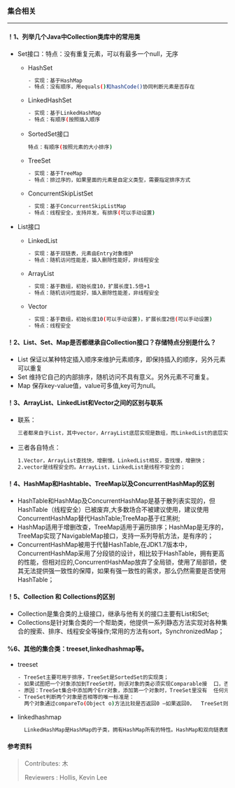 ### 集合相关

---

#### ！1、列举几个Java中Collection类库中的常用类

- Set接口：特点：没有重复元素，可以有最多一个null，无序
  - HashSet

    ```bash
    - 实现：基于HashMap
    - 特点：没有顺序，用equals()和hashCode()协同判断元素是否存在
    ```

  - LinkedHashSet

    ```bash
    - 实现：基于LinkedHashMap
    - 特点：有顺序(按照插入顺序
    ```

  - SortedSet接口

    ```bash
    特点：有顺序(按照元素的大小排序)
    ```

  - TreeSet

    ```bash
    - 实现：基于TreeMap
    - 特点：排过序的，如果里面的元素是自定义类型，需要指定排序方式
    ```

  - ConcurrentSkipListSet

    ```bash
    - 实现：基于ConcurrentSkipListMap
    - 特点：线程安全，支持并发，有排序(可以手动设置)
    ```

- List接口

  - LinkedList

    ```bash
    - 实现：基于双链表，元素由Entry对象维护
    - 特点：随机访问性能差，插入删除性能好，非线程安全
    ```

  - ArrayList

    ```bash
    - 实现：基于数组，初始长度10，扩展长度1.5倍+1
    - 特点：随机访问性能好，插入删除性能差，非线程安全
    ```

  - Vector

    ```bash
    - 实现：基于数组，初始长度10(可以手动设置)，扩展长度2倍(可以手动设置)
    - 特点：线程安全
    ```

#### ！2、List、Set、Map是否都继承自Collection接口？存储特点分别是什么？

- List 保证以某种特定插入顺序来维护元素顺序，即保持插入的顺序，另外元素可以重复
- Set 维持它自己的内部排序，随机访问不具有意义。另外元素不可重复。
- Map 保存key-value值，value可多值,key可为null。

#### ！3、ArrayList、LinkedList和Vector之间的区别与联系

- 联系：

  ```bash
  三者都来自于List，其中vector，ArrayList底层实现是数组，而LinkedList的底层实现是单链表。
  ```

- 三者各自特点：

  ```bash
  1.Vector，ArrayList查找快，增删慢。LinkedList相反，查找慢，增删快；
  2.vector是线程安全的。ArrayList，LinkedList是线程不安全的；
  ```

#### ！4、HashMap和Hashtable、TreeMap以及ConcurrentHashMap的区别

- HashTable和HashMap及ConcurrentHashMap是基于散列表实现的，但HashTable（线程安全）已被废弃,大多数场合不被建议使用，建议使用ConcurrentHashMap替代HashTable;TreeMap基于红黑树;
- HashMap适用于增删改查，TreeMap适用于遍历排序；HashMap是无序的，TreeMap实现了NavigableMap接口，支持一系列导航方法，是有序的；
- ConcurrentHashMap被用于代替HashTable,在JDK1.7版本中，ConcurrentHashMap采用了分段锁的设计，相比较于HashTable，拥有更高的性能，但相对应的,ConcurrentHashMap放弃了全局锁，使用了局部锁，使其无法提供强一致性的保障，如果有强一致性的需求，那么仍然需要是否使用HashTable；

#### ！5、Collection 和 Collections的区别

- Collection是集合类的上级接口，继承与他有关的接口主要有List和Set;
- Collections是针对集合类的一个帮助类，他提供一系列静态方法实现对各种集合的搜索、排序、线程安全等操作;常用的方法有sort，SynchronizedMap；

#### %6、其他的集合类：treeset,linkedhashmap等。

- treeset

  ```bash
  - TreeSet主要可用于排序，TreeSet是SortedSet的实现类；
  - 如果试图把一个对象添加到TreeSet时，则该对象的类必须实现Comparable接	口，否则程序会抛出异常java.lang.ClassCastException
  - 原因：TreeSet集合中添加两个Err对象，添加第一个对象时，TreeSet里没有	任何元素，所以不会出现任何问题；当添加第二个Err对象时，TreeSet就会	  调用该对象的compareTo(Object obj)方法与集合中的其他元素进行比较— 	  如果其对应的类没有实现Comparable 接口，则会引发ClassCastException 	  异常。
  - TreeSet判断两个对象是否相等的唯一标准是：
  	两个对象通过compareTo(Object o)方法比较是否返回0 —如果返回0， 	TreeSet则会认为它们相等：否则就认为它们不相等。
  ```

- linkedhashmap

  ```bash
  	LinkedHashMap是HashMap的子类，拥有HashMap所有的特性。HashMap和双向链表即是LinkedHashMap，由于LinkedHashMap额外维护了一个双向列表，所以可以保证迭代的顺序（HashMap是无序的），根据链表中元素的顺序可以将LinkedHashMap分为：保持插入顺序的LinkedHashMap 和 保持访问顺序的LinkedHashMap，其中LinkedHashMap的默认实现是按插入顺序排序的。
  ```


#### 参考资料


>Contributes:  木
>
>Reviewers : Hollis, Kevin Lee
